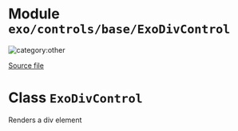 # Module `exo/controls/base/ExoDivControl`

![category:other](https://img.shields.io/badge/category-other-blue.svg?style=flat-square)



[Source file](..\..\src\exo\controls\base\ExoDivControl.js)

# Class `ExoDivControl`

Renders a div element

